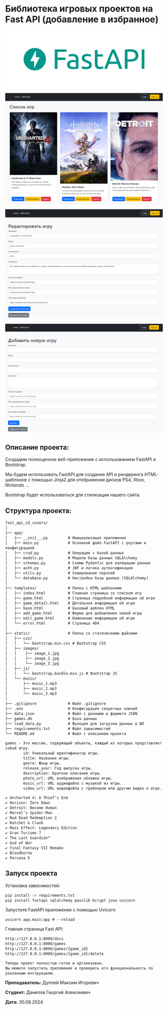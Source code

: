 # Библиотека игровых проектов на Fast API (добавление в избранное) 

![img.png](img/fast_api.png)

![img.png](img/index_v1.png)

![edit_game_detail.png](img/edit_game_detail.png)

![add_game_detail.png](img/add_game_detail.png)

## Описание проекта:

Создадим полноценное веб-приложение с использованием FastAPI и Bootstrap.

Мы будем использовать FastAPI для создания API и рендеринга HTML-шаблонов с помощью Jinja2 для отображения дисков PS4, Xbox, Nintendo ...

Bootstrap будет использоваться для стилизации нашего сайта.

## Структура проекта:
```
fast_api_cd_covers/
│
├── app/
│   ├── __init__.py         # Инициализация приложения
│   ├── main.py             # Основной файл FastAPI с роутами и конфигурацией
│   ├── crud.py             # Операции с базой данных
│   ├── models.py           # Модели базы данных SQLAlchemy
│   ├── schemas.py          # Схемы Pydantic для валидации данных
│   ├── auth.py             # JWT и логика аутентификации
│   ├── utils.py            # Хэширование паролей
│   └── database.py         # Настройка базы данных (SQLAlchemy)
│
├── templates/              # Папка с HTML-шаблонами
│   ├── index.html          # Главная страница со списком игр
│   ├── game.html           # Страница подробной информации об игре
│   ├── game_detail.html    # Детальная информация об игре
│   ├── base.html           # Базовый шаблон HTML
│   ├── add_game.html       # Форма для добавления новой игры
│   ├── edit_game.html      # Изменение информации об игре
│   └── error.html          # Страница 404
│
├── static/                 # Папка со статическими файлами
│   ├── css/
│   │   └── bootstrap.min.css # Bootstrap CSS
│   ├── images/
│   │    ├── image_1.jpg
│   │    ├── image_2.jpg
│   │    └── image_3.jpg
│   ├── js/
│   │   └── bootstrap.bundle.min.js # Bootstrap JS
│   └── music/
│       ├── music_1.mp3
│       ├── music_2.mp3
│       └── music_3.mp3
│
├── .gitignore              # Файл .gitignore
├── .env                    # Конфигурация секретных ключей
├── data.json               # Файл с данными в формате JSON
├── games.db                # База данных
├── load_data.py            # Функция для загрузки данных в BD
├── requirements.txt        # Файл зависимостей
└── README.md               # Файл с описанием проекта
```

```
games - Это массив, содержащий объекты, каждый из которых представляет собой игру.
        id: Уникальный идентификатор игры.
        title: Название игры.
        genre: Жанр игры.
        release_year: Год выпуска игры.
        description: Краткое описание игры.
        photo_url: URL изображения обложки игры.
        music_url: URL аудиофайла с музыкой из игры.
        video_url: URL видеофайла с трейлером или другим видео о игре.
```

```
✔ Uncharted 4: A Thief’s End
✔ Horizon: Zero Dawn
✔ Detroit: Become Human
✔ Marvel’s Spider-Man
✔ Red Dead Redemption 2
✔ Ratchet & Clank
✔ Mass Effect: Legendary Edition
✔ Gran Turismo 7
✔ The Last Guardian™
✔ God of War
✔ Final Fantasy VII Remake
✔ Bloodborne
✔ Persona 5
```

## Запуск проекта

Установка зависимостей:
```
pip install -r requirements.txt
pip install fastapi sqlalchemy passlib bcrypt jose uvicorn
```

Запустите FastAPI приложение с помощью Uvicorn:
```
uvicorn app.main:app # --reload
```

Главная страница Fast API:
```
http://127.0.0.1:8000/docs
http://127.0.0.1:8000/games
http://127.0.0.1:8000/games/{game_id}
http://127.0.0.1:8000/games/{game_id}/delete
```

```
Теперь проект полностью готов и организован.
Вы можете запустить приложение и проверить его функциональность по указанным инструкциям.
```

**Преподаватель:** Дуплей Максим Игоревич

**Студент:** Данилов Георгий Алексеевич

**Дата:** 30.08.2024
